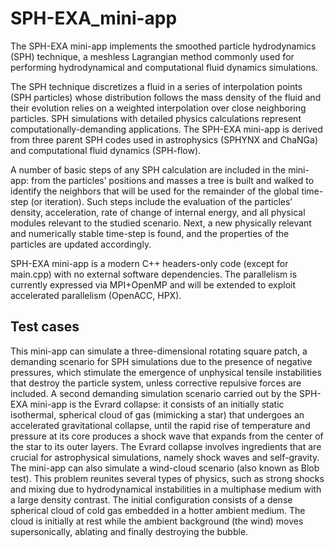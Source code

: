 # SPH-EXA_mini-app
The SPH-EXA mini-app implements the smoothed particle hydrodynamics (SPH) technique, a meshless Lagrangian method commonly used for performing hydrodynamical and computational fluid dynamics simulations.

The SPH technique discretizes a fluid in a series of interpolation points (SPH particles) whose distribution follows
the mass density of the fluid and their evolution relies on a weighted interpolation over close neighboring particles.
SPH simulations with detailed physics calculations represent computationally-demanding applications. 
The SPH-EXA mini-app is derived from three parent SPH codes used in astrophysics (SPHYNX and ChaNGa) and computational fluid dynamics (SPH-flow).

A number of basic steps of any SPH calculation are included in the mini-app: from the particles’ positions and masses a tree is built and walked to identify the neighbors that will be used for the remainder of the global time-step (or iteration). Such steps include the evaluation of the particles’ density, acceleration, rate of change of internal energy, and all physical modules relevant to the studied scenario. Next, a new physically relevant and numerically stable time-step is found, and the properties of the particles are updated accordingly.

SPH-EXA mini-app is a modern C++ headers-only code (except for main.cpp) with no external software dependencies.
The parallelism is currently expressed via MPI+OpenMP and will be extended to exploit accelerated parallelism (OpenACC, HPX).

## Test cases
This mini-app can simulate a three-dimensional rotating square patch, a demanding scenario for SPH simulations due to the presence of negative pressures, which stimulate the emergence of unphysical tensile instabilities that destroy the particle system, unless corrective repulsive forces are included.
A second demanding simulation scenario carried out by the SPH-EXA mini-app is the Evrard collapse: it consists of an initially static isothermal, spherical cloud of gas (mimicking a star) that undergoes an accelerated gravitational collapse, until the rapid rise of temperature and pressure at its core produces a shock wave that expands from the center of the star to its outer layers. The Evrard collapse involves ingredients that are crucial for astrophysical simulations, namely shock waves and self-gravity.
The mini-app can also simulate a wind-cloud scenario (also known as Blob test). This problem reunites several types of physics, such as strong shocks and mixing due to hydrodynamical instabilities in a multiphase medium with a large density contrast. The initial configuration consists of a dense spherical cloud of cold gas embedded in a hotter ambient medium. The cloud is initially at rest while the ambient background (the wind) moves supersonically, ablating and finally destroying the bubble. 
